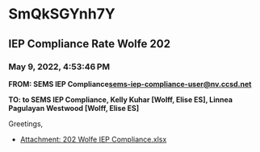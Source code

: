 # SmQkSGYnh7Y
## IEP Compliance Rate Wolfe 202
### May 9, 2022, 4:53:46 PM
**FROM: SEMS IEP Compliance<sems-iep-compliance-user@nv.ccsd.net>**

**TO: to SEMS IEP Compliance, Kelly Kuhar [Wolff, Elise ES], Linnea Pagulayan Westwood [Wolff, Elise ES]**


Greetings,  





* [Attachment: 202 Wolfe IEP Compliance.xlsx](SmQkSGYnh7Y-attachment-1.xlsx)
